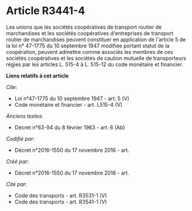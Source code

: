 # Article R3441-4

Les unions que les sociétés coopératives de transport routier de marchandises et les sociétés coopératives d'entreprises de
transport routier de marchandises peuvent constituer en application de l'article 5 de la loi n° 47-1775 du 10 septembre 1947
modifiée portant statut de la coopération, peuvent admettre comme associés les membres de ces sociétés coopératives et les
sociétés de caution mutuelle de transporteurs régies par les articles L. 515-4 à L. 515-12 du code monétaire et financier.

**Liens relatifs à cet article**

_Cite_:

  - Loi n°47-1775 du 10 septembre 1947 - art. 5 (V)
  - Code monétaire et financier - art. L515-4 (V)

_Anciens textes_:

  - Décret n°63-94 du 8 février 1963 - art. 6 (Ab)

_Codifié par_:

  - Décret n°2016-1550 du 17 novembre 2016 - art.

_Créé par_:

  - Décret n°2016-1550 du 17 novembre 2016 - art.

_Cité par_:

  - Code des transports - art. R3531-1 (V)
  - Code des transports - art. R3541-1 (V)
